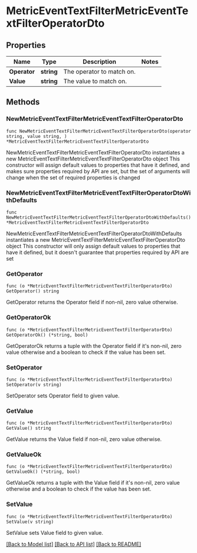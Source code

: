 # MetricEventTextFilterMetricEventTextFilterOperatorDto

## Properties

Name | Type | Description | Notes
------------ | ------------- | ------------- | -------------
**Operator** | **string** | The operator to match on. | 
**Value** | **string** | The value to match on. | 

## Methods

### NewMetricEventTextFilterMetricEventTextFilterOperatorDto

`func NewMetricEventTextFilterMetricEventTextFilterOperatorDto(operator string, value string, ) *MetricEventTextFilterMetricEventTextFilterOperatorDto`

NewMetricEventTextFilterMetricEventTextFilterOperatorDto instantiates a new MetricEventTextFilterMetricEventTextFilterOperatorDto object
This constructor will assign default values to properties that have it defined,
and makes sure properties required by API are set, but the set of arguments
will change when the set of required properties is changed

### NewMetricEventTextFilterMetricEventTextFilterOperatorDtoWithDefaults

`func NewMetricEventTextFilterMetricEventTextFilterOperatorDtoWithDefaults() *MetricEventTextFilterMetricEventTextFilterOperatorDto`

NewMetricEventTextFilterMetricEventTextFilterOperatorDtoWithDefaults instantiates a new MetricEventTextFilterMetricEventTextFilterOperatorDto object
This constructor will only assign default values to properties that have it defined,
but it doesn't guarantee that properties required by API are set

### GetOperator

`func (o *MetricEventTextFilterMetricEventTextFilterOperatorDto) GetOperator() string`

GetOperator returns the Operator field if non-nil, zero value otherwise.

### GetOperatorOk

`func (o *MetricEventTextFilterMetricEventTextFilterOperatorDto) GetOperatorOk() (*string, bool)`

GetOperatorOk returns a tuple with the Operator field if it's non-nil, zero value otherwise
and a boolean to check if the value has been set.

### SetOperator

`func (o *MetricEventTextFilterMetricEventTextFilterOperatorDto) SetOperator(v string)`

SetOperator sets Operator field to given value.


### GetValue

`func (o *MetricEventTextFilterMetricEventTextFilterOperatorDto) GetValue() string`

GetValue returns the Value field if non-nil, zero value otherwise.

### GetValueOk

`func (o *MetricEventTextFilterMetricEventTextFilterOperatorDto) GetValueOk() (*string, bool)`

GetValueOk returns a tuple with the Value field if it's non-nil, zero value otherwise
and a boolean to check if the value has been set.

### SetValue

`func (o *MetricEventTextFilterMetricEventTextFilterOperatorDto) SetValue(v string)`

SetValue sets Value field to given value.



[[Back to Model list]](../README.md#documentation-for-models) [[Back to API list]](../README.md#documentation-for-api-endpoints) [[Back to README]](../README.md)


